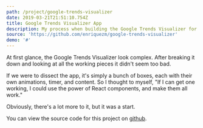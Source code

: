 ```yaml
---
path: /project/google-trends-visualizer
date: 2019-03-21T21:51:10.754Z
title: Google Trends Visualizer App
description: My process when building the Google Trends Visualizer for a coding test.
source: 'https://github.com/enriquezm/google-trends-visualizer'
demo: '#'
---
```

At first glance, the Google Trends Visualizer look complex. After breaking it down and looking at all the working pieces it didn't seem too bad.

If we were to dissect the app, it's simply a bunch of boxes, each with their own animations, timer, and content. So I thought to myself, "If I can get one working, I could use the power of React components, and make them all work."

Obviously, there's a lot more to it, but it was a start.

You can view the source code for this project on [github](https://github.com/enriquezm/google-trends-visualizer).
